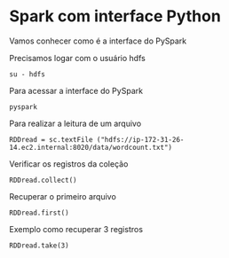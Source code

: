 # Spark com interface Python

Vamos conhecer como é a interface do PySpark

Precisamos logar com o usuário hdfs

```
su - hdfs
```

Para acessar a interface do PySpark
```
pyspark
```

Para realizar a leitura de um arquivo

```
RDDread = sc.textFile ("hdfs://ip-172-31-26-14.ec2.internal:8020/data/wordcount.txt")
```

Verificar os registros da coleção

```
RDDread.collect()
```

Recuperar o primeiro arquivo

```
RDDread.first()
```

Exemplo como recuperar 3 registros

```
RDDread.take(3)
```
